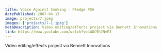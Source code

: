 ```yaml
---
title: Voice Against Smoking - Pledge PSA
datePublished: 2007-04-13
image: projects/7.jpeg
images: ['projects/7-1.jpeg']
metaDescription: Video editing/effects project via Bennett Innovations
link: https://www.youtube.com/watch?v=LWUC9h7NvEI
---
```

Video editing/effects project via Bennett Innovations
